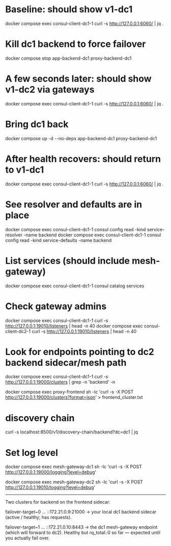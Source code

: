 # Baseline: should show v1-dc1
docker compose exec consul-client-dc1-1 curl -s http://127.0.0.1:6060/ | jq .

# Kill dc1 backend to force failover
docker compose stop app-backend-dc1 proxy-backend-dc1

# A few seconds later: should show v1-dc2 via gateways
docker compose exec consul-client-dc1-1 curl -s http://127.0.0.1:6060/ | jq .

# Bring dc1 back
docker compose up -d --no-deps app-backend-dc1 proxy-backend-dc1
# After health recovers: should return to v1-dc1
docker compose exec consul-client-dc1-1 curl -s http://127.0.0.1:6060/ | jq .

# See resolver and defaults are in place
docker compose exec consul-client-dc1-1 consul config read -kind service-resolver -name backend
docker compose exec consul-client-dc1-1 consul config read -kind service-defaults -name backend

# List services (should include mesh-gateway)
docker compose exec consul-client-dc1-1 consul catalog services

# Check gateway admins
docker compose exec consul-client-dc1-1 curl -s http://127.0.0.1:19010/listeners | head -n 40
docker compose exec consul-client-dc2-1 curl -s http://127.0.0.1:19010/listeners | head -n 40

# Look for endpoints pointing to dc2 backend sidecar/mesh path
docker compose exec consul-client-dc1-1 curl -s http://127.0.0.1:19000/clusters | grep -n 'backend' -n

docker compose exec proxy-frontend sh -lc 'curl -s -X POST http://127.0.0.1:19000/clusters?format=json' > frontend_cluster.txt

# discovery chain

curl -s localhost:8500/v1/discovery-chain/backend?dc=dc1 | jq

#  Set log level

docker compose exec mesh-gateway-dc1 sh -lc 'curl -s -X POST http://127.0.0.1:19000/logging?level=debug'

docker compose exec mesh-gateway-dc2 sh -lc 'curl -s -X POST http://127.0.0.1:19010/logging?level=debug'


-------------------------------------------------
Two clusters for backend on the frontend sidecar:

failover-target~0 … ::172.21.0.9:21000 → your local dc1 backend sidecar (active / healthy; has requests).

failover-target~1 … ::172.21.0.10:8443 → the dc1 mesh-gateway endpoint (which will forward to dc2). Healthy but rq_total::0 so far — expected until you actually fail over.